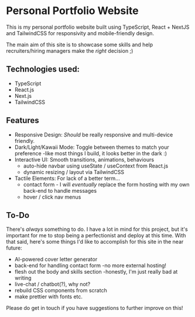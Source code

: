 
# Personal Portfolio Website

This is my personal portfolio website built using TypeScript, React + NextJS and TailwindCSS for responsivity and mobile-friendly design.

The main aim of this site is to showcase some skills and help recruiters/hiring managers make the *right* decision ;)


## Technologies used:

- TypeScript
- React.js
- Next.js
- TailwindCSS


## Features

- Responsive Design: *Should* be really responsive and multi-device friendly.
- Dark/Light/Kawaii Mode: Toggle between themes to match your preference -like most things I build, it looks better in the dark :) 
- Interactive UI: Smooth transitions, animations, behaviours
  - auto-hide navbar using useState / useContext from React.js
  - dynamic resizing / layout via TailwindCSS
- Tactile Elements: For lack of a better term...
  - contact form - I will *eventually* replace the form hosting with my own back-end to handle messages
  - hover / click nav menus

## To-Do

There's *always* something to do. I have a lot in mind for this project, but it's important for me to stop being a perfectionist and deploy at this time.
With that said, here's some things I'd like to accomplish for this site in the near future:

- AI-powered cover letter generator
- back-end for handling contact form -no more external hosting!
- flesh out the body and skills section -honestly, I'm just really bad at writing
- live-chat / chatbot(?), why not?
- rebuild CSS components from scratch
- make prettier with fonts etc.

Please do get in touch if you have suggestions to further improve on this!
